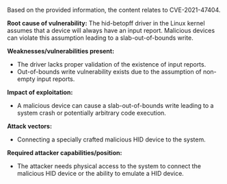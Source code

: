 Based on the provided information, the content relates to CVE-2021-47404.

**Root cause of vulnerability:**
The hid-betopff driver in the Linux kernel assumes that a device will always have an input report. Malicious devices can violate this assumption leading to a slab-out-of-bounds write.

**Weaknesses/vulnerabilities present:**
- The driver lacks proper validation of the existence of input reports.
- Out-of-bounds write vulnerability exists due to the assumption of non-empty input reports.

**Impact of exploitation:**
- A malicious device can cause a slab-out-of-bounds write leading to a system crash or potentially arbitrary code execution.

**Attack vectors:**
- Connecting a specially crafted malicious HID device to the system.

**Required attacker capabilities/position:**
- The attacker needs physical access to the system to connect the malicious HID device or the ability to emulate a HID device.